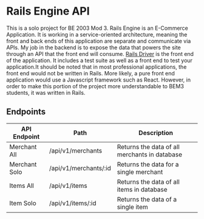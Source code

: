 # Rails Engine API

This is a solo project for BE 2003 Mod 3. Rails Engine is an E-Commerce Application. It is working in a service-oriented architecture, meaning the front and back ends of this application are separate and communicate via APIs. My job in the backend is to expose the data that powers the site through an API that the front end will consume. [Rails Driver](https://github.com/turingschool-examples/rails_driver) is the front end of the application. It includes a test suite as well as a front end to test your application.It should be noted that in most professional applications, the front end would not be written in Rails. More likely, a pure front end application would use a Javascript framework such as React. However, in order to make this portion of the project more understandable to BEM3 students, it was written in Rails.

## Endpoints

| API Endpoint       | Path                                |Description
| ------------------ | ----------------------------------- |---------------------------------
| Merchant All       | /api/v1/merchants                   |Returns the data of all merchants in database
| Merchant Solo      | /api/v1/merchants/:id               |Returns the data for a single merchant
| Items All          | /api/v1/items                       |Returns the data of all items in database
| Item Solo          | /api/v1/items/:id                   |Returns the data of a single item
